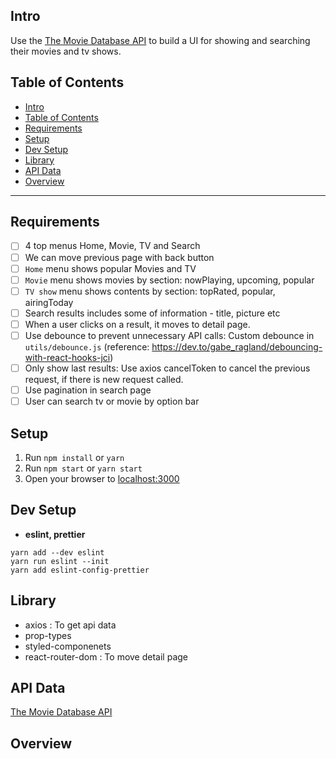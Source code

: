 ## Intro

Use the [The Movie Database API](https://developers.themoviedb.org/3/getting-started/introduction) to build a UI for showing and searching their movies and tv shows.

## Table of Contents

- [Intro](#intro)
- [Table of Contents](#table-of-contents)
- [Requirements](#requirements)
- [Setup](#setup)
- [Dev Setup](#dev-setup)
- [Library](#library)
- [API Data](#api-data)
- [Overview](#overview)

---

## Requirements

- [ ] 4 top menus Home, Movie, TV and Search
- [ ] We can move previous page with back button
- [ ] `Home` menu shows popular Movies and TV
- [ ] `Movie` menu shows movies by section: nowPlaying, upcoming, popular
- [ ] `TV show` menu shows contents by section: topRated, popular, airingToday
- [ ] Search results includes some of information - title, picture etc
- [ ] When a user clicks on a result, it moves to detail page.
- [ ] Use debounce to prevent unnecessary API calls: Custom debounce in `utils/debounce.js` (reference: https://dev.to/gabe_ragland/debouncing-with-react-hooks-jci)
- [ ] Only show last results: Use axios cancelToken to cancel the previous request, if there is new request called.
- [ ] Use pagination in search page
- [ ] User can search tv or movie by option bar

## Setup

1. Run `npm install` or `yarn`
2. Run `npm start` or `yarn start`
3. Open your browser to [localhost:3000](http://localhost:3000)

## Dev Setup

- **eslint, prettier**

```
yarn add --dev eslint
yarn run eslint --init
yarn add eslint-config-prettier
```

## Library

- axios : To get api data
- prop-types
- styled-componenets
- react-router-dom : To move detail page

## API Data

[The Movie Database API](https://developers.themoviedb.org/3/getting-started/introduction)

## Overview
